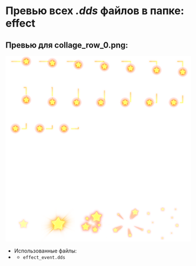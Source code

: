 # Превью всех ***.dds*** файлов в папке: effect
## Превью для collage_row_0.png:
![collage_row_0.png](collage_row_0.png)
- Использованные файлы:
- - ``` effect_event.dds ```

